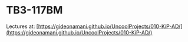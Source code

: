 # ТВ3-117ВМ
Lectures at: [https://gideonamani.github.io/UncoolProjects/010-KiP-AD/](https://gideonamani.github.io/UncoolProjects/010-KiP-AD/)
